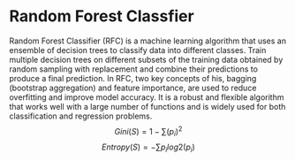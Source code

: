 # Random Forest Classfier 
Random Forest Classifier (RFC) is a machine learning algorithm that uses an ensemble of decision trees to classify data into different 
classes. Train multiple decision trees on different subsets of the training data obtained by random sampling with replacement and combine their predictions to produce 
a final prediction. In RFC, two key concepts of his, bagging (bootstrap aggregation) and feature importance, are used to reduce overfitting and improve model accuracy. 
It is a robust and flexible algorithm that works well with a large number of functions and is widely used for both classification and regression problems. 
$$Gini(S) = 1 - ∑ (p_i)^2$$
$$Entropy(S) = - ∑ p_i log2(p_i)$$
